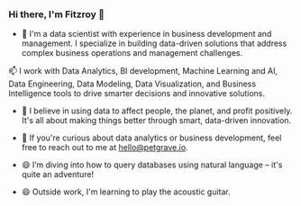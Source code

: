 ### Hi there, I'm Fitzroy 👋

- 🔭 I'm a data scientist with experience in business development and management. I specialize in building data-driven solutions that address complex business operations and management challenges.

📫 I work with Data Analytics, BI development, Machine Learning and AI, Data Engineering, Data Modeling, Data Visualization, and Business Intelligence tools to drive smarter decisions and innovative solutions.

- 🌱 I believe in using data to affect people, the planet, and profit positively. It's all about making things better through smart, data-driven innovation.

- 💬 If you're curious about data analytics or business development, feel free to reach out to me at hello@petgrave.io.
  
- 😄 I’m diving into how to query databases using natural language – it's quite an adventure!
  
- 😄 Outside work, I'm learning to play the acoustic guitar.
